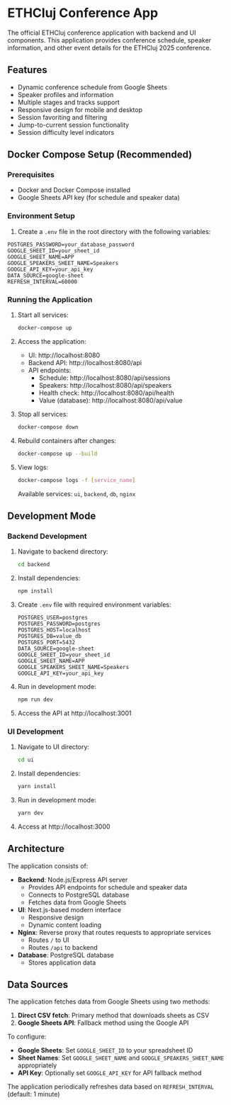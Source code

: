 # ETHCluj Conference App

The official ETHCluj conference application with backend and UI components. This application provides conference schedule, speaker information, and other event details for the ETHCluj 2025 conference.

## Features

- Dynamic conference schedule from Google Sheets
- Speaker profiles and information
- Multiple stages and tracks support
- Responsive design for mobile and desktop
- Session favoriting and filtering
- Jump-to-current session functionality
- Session difficulty level indicators

## Docker Compose Setup (Recommended)

### Prerequisites
- Docker and Docker Compose installed
- Google Sheets API key (for schedule and speaker data)

### Environment Setup
1. Create a `.env` file in the root directory with the following variables:
```
POSTGRES_PASSWORD=your_database_password
GOOGLE_SHEET_ID=your_sheet_id
GOOGLE_SHEET_NAME=APP
GOOGLE_SPEAKERS_SHEET_NAME=Speakers
GOOGLE_API_KEY=your_api_key
DATA_SOURCE=google-sheet
REFRESH_INTERVAL=60000
```

### Running the Application
1. Start all services:
   ```bash
   docker-compose up
   ```

2. Access the application:
   - UI: http://localhost:8080
   - Backend API: http://localhost:8080/api
   - API endpoints:
     - Schedule: http://localhost:8080/api/sessions
     - Speakers: http://localhost:8080/api/speakers
     - Health check: http://localhost:8080/api/health
     - Value (database): http://localhost:8080/api/value

3. Stop all services:
   ```bash
   docker-compose down
   ```

4. Rebuild containers after changes:
   ```bash
   docker-compose up --build
   ```

5. View logs:
   ```bash
   docker-compose logs -f [service_name]
   ```
   Available services: `ui`, `backend`, `db`, `nginx`

## Development Mode

### Backend Development
1. Navigate to backend directory:
   ```bash
   cd backend
   ```

2. Install dependencies:
   ```bash
   npm install
   ```

3. Create `.env` file with required environment variables:
   ```
   POSTGRES_USER=postgres
   POSTGRES_PASSWORD=postgres
   POSTGRES_HOST=localhost
   POSTGRES_DB=value_db
   POSTGRES_PORT=5432
   DATA_SOURCE=google-sheet
   GOOGLE_SHEET_ID=your_sheet_id
   GOOGLE_SHEET_NAME=APP
   GOOGLE_SPEAKERS_SHEET_NAME=Speakers
   GOOGLE_API_KEY=your_api_key
   ```

4. Run in development mode:
   ```bash
   npm run dev
   ```

5. Access the API at http://localhost:3001

### UI Development
1. Navigate to UI directory:
   ```bash
   cd ui
   ```

2. Install dependencies:
   ```bash
   yarn install
   ```

3. Run in development mode:
   ```bash
   yarn dev
   ```

4. Access at http://localhost:3000

## Architecture

The application consists of:
- **Backend**: Node.js/Express API server
  - Provides API endpoints for schedule and speaker data
  - Connects to PostgreSQL database
  - Fetches data from Google Sheets
- **UI**: Next.js-based modern interface
  - Responsive design
  - Dynamic content loading
- **Nginx**: Reverse proxy that routes requests to appropriate services
  - Routes `/` to UI
  - Routes `/api` to backend
- **Database**: PostgreSQL database
  - Stores application data

## Data Sources

The application fetches data from Google Sheets using two methods:
1. **Direct CSV fetch**: Primary method that downloads sheets as CSV
2. **Google Sheets API**: Fallback method using the Google API

To configure:
- **Google Sheets**: Set `GOOGLE_SHEET_ID` to your spreadsheet ID
- **Sheet Names**: Set `GOOGLE_SHEET_NAME` and `GOOGLE_SPEAKERS_SHEET_NAME` appropriately
- **API Key**: Optionally set `GOOGLE_API_KEY` for API fallback method

The application periodically refreshes data based on `REFRESH_INTERVAL` (default: 1 minute)
